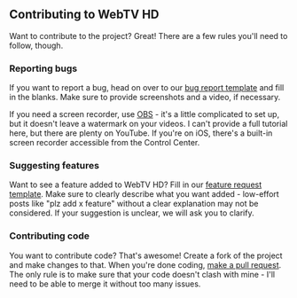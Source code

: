 ## Contributing to WebTV HD
Want to contribute to the project? Great! There are a few rules you'll need to follow, though.

### Reporting bugs
If you want to report a bug, head on over to our [bug report template](https://github.com/SKCro/WebTV-HD/issues/new?assignees=&labels=bug&projects=&template=bug_report.md&title=%5BBug%5D+) and fill in the blanks. Make sure to provide screenshots and a video, if necessary.

If you need a screen recorder, use [OBS](https://obsproject.com/) - it's a little complicated to set up, but it doesn't leave a watermark on your videos. I can't provide a full tutorial here, but there are plenty on YouTube. If you're on iOS, there's a built-in screen recorder accessible from the Control Center.

### Suggesting features
Want to see a feature added to WebTV HD? Fill in our [feature request template](https://github.com/SKCro/WebTV-HD/issues/new?assignees=SKCro&labels=enhancement&projects=&template=feature-request.md&title=%5BRequest%5D+). Make sure to clearly describe what you want added - low-effort posts like "plz add x feature" without a clear explanation may not be considered. If your suggestion is unclear, we will ask you to clarify.

### Contributing code
You want to contribute code? That's awesome! Create a fork of the project and make changes to that. When you're done coding, [make a pull request](https://github.com/SKCro/WebTV-HD/compare). The only rule is to make sure that your code doesn't clash with mine - I'll need to be able to merge it without too many issues.
